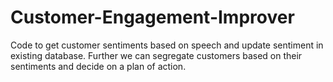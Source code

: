 # Customer-Engagement-Improver
Code to get customer sentiments based on speech and update sentiment in existing database. Further we can segregate customers based on their sentiments and decide on a plan of action.
